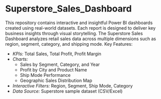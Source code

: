 # Superstore_Sales_Dashboard
This repository contains interactive and insightful Power BI dashboards created using real-world datasets. Each report is designed to deliver key business insights through visual storytelling.
The Superstore Sales Dashboard analyzes retail sales data across multiple dimensions such as region, segment, category, and shipping mode.
 Key Features:
- *KPIs:* Total Sales, Total Profit, Profit Margin
- *Charts:*
  - Sales by Segment, Category, and Year
  - Profit by City and Product Name
  - Ship Mode Performance
  - Geographic Sales Distribution Map
- *Interactive Filters:* Region, Segment, Ship Mode, Category
- *Data Source:* Superstore sample dataset (CSV/Excel)
